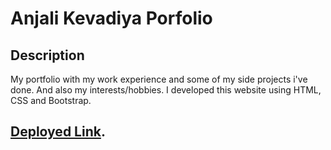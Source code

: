 # Anjali Kevadiya Porfolio

## Description

My portfolio with my work experience and some of my side projects i've done. And also my interests/hobbies. I developed this website using HTML, CSS and Bootstrap.

## [Deployed Link](https://anjalikevadiya.github.io/Anjali-Kevadiya-Portfolio/).

<!-- ---

<img src="./assets/images/about.png"/>
<img src="./assets/images/portfolio.png"/>
<img src="./assets/images/contact.png"/>

--- -->
